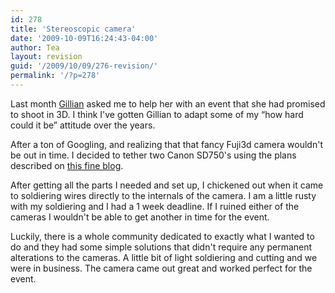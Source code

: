 ```yaml
---
id: 278
title: 'Stereoscopic camera'
date: '2009-10-09T16:24:43-04:00'
author: Tea
layout: revision
guid: '/2009/10/09/276-revision/'
permalink: '/?p=278'
---
```


Last month [Gillian](http://www.gillianbowling.com) asked me to help her with an event that she had promised to shoot in 3D. I think I've gotten Gillian to adapt some of my “how hard could it be” attitude over the years.

After a ton of Googling, and realizing that that fancy Fuji3d camera wouldn't be out in time. I decided to tether two Canon SD750's using the plans described on [this fine blog](http://3dbruce.blogspot.com/).

After getting all the parts I needed and set up, I chickened out when it came to soldiering wires directly to the internals of the camera. I am a little rusty with my soldiering and I had a 1 week deadline. If I ruined either of the cameras I wouldn't be able to get another in time for the event.

Luckily, there is a whole community dedicated to exactly what I wanted to do and they had some simple solutions that didn't require any permanent alterations to the cameras. A little bit of light soldiering and cutting and we were in business. The camera came out great and worked perfect for the event.